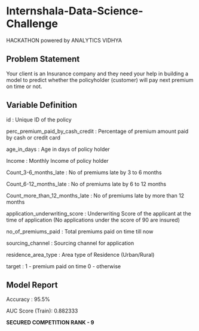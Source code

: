 # Internshala-Data-Science-Challenge
HACKATHON powered by ANALYTICS VIDHYA

## Problem Statement

Your client is an Insurance company and they need your help in building a model to predict whether the policyholder (customer) will pay next premium on time or not.

## Variable Definition
id : Unique ID of the policy

perc_premium_paid_by_cash_credit : Percentage of premium amount paid by cash or credit card

age_in_days : Age in days of policy holder

Income : Monthly Income of policy holder

Count_3-6_months_late : No of premiums late by 3 to 6 months

Count_6-12_months_late : No of premiums late by 6 to 12 months

Count_more_than_12_months_late : No of premiums late by more than 12 months

application_underwriting_score : Underwriting Score of the applicant at the time of application (No applications under the score of 90 are insured)

no_of_premiums_paid : Total premiums paid on time till now

sourcing_channel : Sourcing channel for application

residence_area_type : Area type of Residence (Urban/Rural)

target : 1 - premium paid on time
         0 - otherwise

## Model Report

Accuracy : 95.5%

AUC Score (Train): 0.882333

**SECURED COMPETITION RANK - 9**
